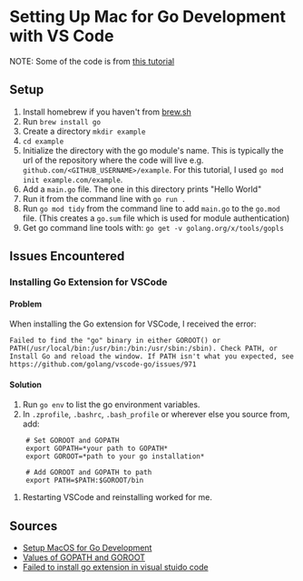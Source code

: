 # Setting Up Mac for Go Development with VS Code
NOTE: Some of the code is from [this tutorial](https://levelup.gitconnected.com/setup-macos-for-go-development-93e45a371044) 

## Setup
1. Install homebrew if you haven't from [brew.sh](brew.sh)
1. Run `brew install go`
1. Create a directory `mkdir example` 
1. `cd example`
1. Initialize the directory with the go module's name. This is typically the url of the repository where the code will live e.g. `github.com/<GITHUB_USERNAME>/example`. For this tutorial, I used `go mod init example.com/example`.
1. Add a `main.go` file. The one in this directory prints "Hello World"
1. Run it from the command line with `go run .` 
1. Run `go mod tidy` from the command line to add `main.go` to the `go.mod` file. (This creates a `go.sum` file which is used for module authentication)
1. Get go command line tools with: `go get -v golang.org/x/tools/gopls`

## Issues Encountered

### Installing Go Extension for VSCode
#### Problem
When installing the Go extension for VSCode, I received the error:

 ```Failed to find the "go" binary in either GOROOT() or PATH(/usr/local/bin:/usr/bin:/bin:/usr/sbin:/sbin). Check PATH, or Install Go and reload the window. If PATH isn't what you expected, see https://github.com/golang/vscode-go/issues/971```

#### Solution
 1. Run `go env` to list the go environment variables.
 1. In `.zprofile`, `.bashrc`, `.bash_profile` or wherever else you source from, add:
```
    # Set GOROOT and GOPATH
    export GOPATH=*your path to GOPATH*
    export GOROOT=*path to your go installation*

    # Add GOROOT and GOPATH to path
    export PATH=$PATH:$GOROOT/bin
```
1. Restarting VSCode and reinstalling worked for me.

## Sources
* [Setup MacOS for Go Development](https://levelup.gitconnected.com/setup-macos-for-go-development-93e45a371044) 
* [Values of GOPATH and GOROOT](https://stackoverflow.com/questions/7970390/what-should-be-the-values-of-gopath-and-goroot)
* [Failed to install go extension in visual stuido code](https://stackoverflow.com/questions/49992870/failed-to-install-go-extension-in-visual-studio-code)
